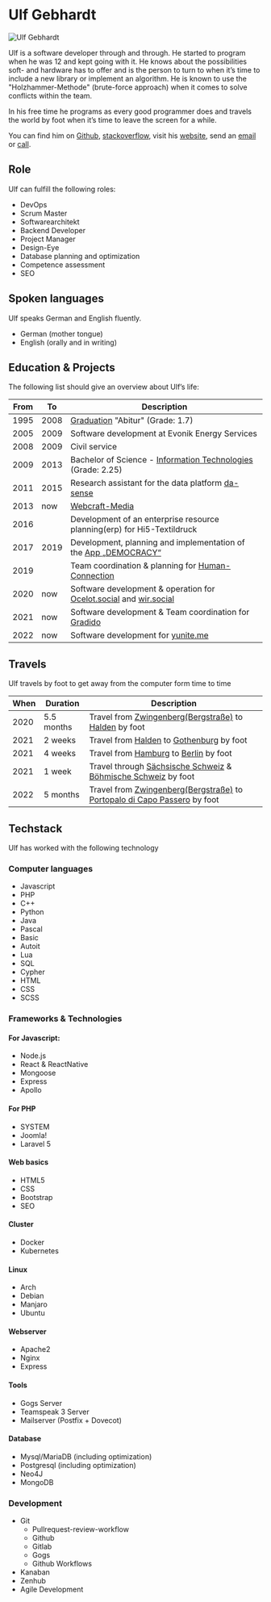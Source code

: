 # Ulf Gebhardt

![Ulf Gebhardt](~@images/portrait/ulf-gebhardt.jpg)

Ulf is a software developer through and through. He started to program when he was 12 and kept going with it. He knows about the possibilities soft- and hardware has to offer and is the person to turn to when it’s time to include a new library or <!-- textlint-disable write-good --> implement<!-- textlint-enable write-good --> an algorithm. He is known to use the "Holzhammer-Methode" (brute-force approach) when it comes to solve conflicts within the team.

In his free time he programs as every good programmer does and travels the world by foot when it’s time to leave the screen for a while.

You can find him on [Github](https://github.com/ulfgebhardt), [stackoverflow](https://stackoverflow.com/users/1326872/ulf-gebhardt), visit his [website](https://www.webcraft-media.de/#!ulf_gebhardt), send an [email](mailto:service@webcraft-media.de) or [call](tel:+4915784841600).

## Role

Ulf can fulfill the following roles:

- DevOps
- Scrum Master
- Softwarearchitekt
- Backend Developer
- Project Manager
- Design-Eye
- Database planning and optimization
- Competence assessment
- SEO

## Spoken languages

Ulf speaks German and English fluently.

- German (mother tongue)
- English (orally and in writing)

## Education & Projects

The following list should give an overview about Ulf’s life:

| From | To   | Description |
|------|------|-------------|
| 1995 | 2008 | [Graduation](https://www.goethe-bensheim.de/) "Abitur" (Grade: 1.7) |
| 2005 | 2009 | Software development at Evonik Energy Services |
| 2008 | 2009 | Civil service |
| 2009 | 2013 | Bachelor of Science - [Information Technologies](https://www.informatik.tu-darmstadt.de/fb20/index.de.jsp) (Grade: 2.25) |
| 2011 | 2015 | Research assistant for the data platform [da-sense](https://www.informatik.tu-darmstadt.de/telekooperation/research_tk/completed_projects_tk/da_sense/index.en.jsp) |
| 2013 | now  | [Webcraft-Media](https://www.webcraft-media.de) |
| 2016 |      | Development of an enterprise resource planning(erp) for Hi5-Textildruck |
| 2017 | 2019 | Development, planning and implementation of the [App „DEMOCRACY“](https://www.democracy-deutschland.de) |
| 2019 |      | Team coordination & planning for [Human-Connection](https://github.com/Human-Connection/Human-Connection) |
| 2020 | now  | Software development & operation for [Ocelot.social](https://github.com/ocelot-Social-Community/Ocelot-Social/) and [wir.social](https://wir.social/login) |
| 2021 | now  | Software development & Team coordination for [Gradido](../projects/gradido.md) |
| 2022 | now  | Software development for [yunite.me](https://yunite.org/)

## Travels

Ulf travels by foot to get away from the computer form time to time

| When | Duration   | Description |
|------|------------|-------------|
| 2020 | 5.5 months | Travel from [Zwingenberg(Bergstraße)](https://duckduckgo.com/?q=Zwingenberg+(Bergstra%C3%9Fe)&ia=web&iaxm=about) to [Halden](https://duckduckgo.com/?q=Halden&ia=web&iaxm=maps) by foot |
| 2021 | 2 weeks    | Travel from [Halden](https://duckduckgo.com/?q=Halden&ia=web&iaxm=maps) to [Gothenburg](https://duckduckgo.com/?q=Gotenburg&ia=web&iaxm=about) by foot |
| 2021 | 4 weeks    | Travel from [Hamburg](https://duckduckgo.com/?q=hamburg&ia=web&iaxm=about) to [Berlin](https://duckduckgo.com/?q=berlin&ia=web&iaxm=about) by foot |
| 2021 | 1 week     | Travel through [Sächsische Schweiz](https://duckduckgo.com/?q=Saxon+Switzerland+National+Park&ia=web&iaxm=maps) & [Böhmische Schweiz](https://duckduckgo.com/?q=N%C3%A1rodn%C3%AD+park+%C4%8Cesk%C3%A9+%C5%A0v%C3%BDcarsko&ia=web&iaxm=maps) by foot |
| 2022 | 5 months   | Travel from [Zwingenberg(Bergstraße)](https://duckduckgo.com/?q=Zwingenberg+(Bergstra%C3%9Fe)&ia=web&iaxm=about) to [Portopalo di Capo Passero](https://duckduckgo.com/?q=Portopalo+di+Capo+Passero&ia=web&iaxm=maps) by foot |

## Techstack

Ulf has worked with the following technology

### Computer languages

- Javascript
- PHP
- C++
- Python
- Java
- Pascal
- Basic
- Autoit
- Lua
- SQL
- Cypher
- HTML
- CSS
- SCSS

### Frameworks & Technologies

#### For Javascript:
- Node.js
- React & ReactNative
- Mongoose
- Express
- Apollo

#### For PHP
- SYSTEM
- Joomla!
- Laravel 5

#### Web basics
- HTML5
- CSS
- Bootstrap
- SEO

#### Cluster
- Docker
- Kubernetes

#### Linux
- Arch
- Debian
- Manjaro
- Ubuntu

#### Webserver
- Apache2
- Nginx
- Express

#### Tools
- Gogs Server
- Teamspeak 3 Server
- Mailserver (Postfix + Dovecot)

#### Database
- Mysql/MariaDB (including optimization)
- Postgresql (including optimization)
- Neo4J
- MongoDB

### Development

- Git
  - Pullrequest-review-workflow
  - Github
  - Gitlab
  - Gogs
  - Github Workflows
- Kanaban
- Zenhub
- Agile Development
